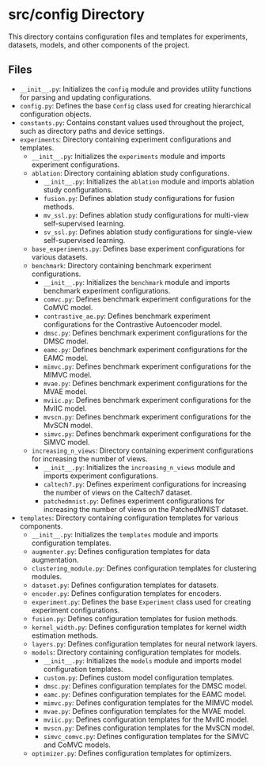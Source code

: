 # src/config Directory

This directory contains configuration files and templates for experiments, datasets, models, and other components of the project.

## Files

- `__init__.py`: Initializes the `config` module and provides utility functions for parsing and updating configurations.
- `config.py`: Defines the base `Config` class used for creating hierarchical configuration objects.
- `constants.py`: Contains constant values used throughout the project, such as directory paths and device settings.
- `experiments`: Directory containing experiment configurations and templates.
  - `__init__.py`: Initializes the `experiments` module and imports experiment configurations.
  - `ablation`: Directory containing ablation study configurations.
    - `__init__.py`: Initializes the `ablation` module and imports ablation study configurations.
    - `fusion.py`: Defines ablation study configurations for fusion methods.
    - `mv_ssl.py`: Defines ablation study configurations for multi-view self-supervised learning.
    - `sv_ssl.py`: Defines ablation study configurations for single-view self-supervised learning.
  - `base_experiments.py`: Defines base experiment configurations for various datasets.
  - `benchmark`: Directory containing benchmark experiment configurations.
    - `__init__.py`: Initializes the `benchmark` module and imports benchmark experiment configurations.
    - `comvc.py`: Defines benchmark experiment configurations for the CoMVC model.
    - `contrastive_ae.py`: Defines benchmark experiment configurations for the Contrastive Autoencoder model.
    - `dmsc.py`: Defines benchmark experiment configurations for the DMSC model.
    - `eamc.py`: Defines benchmark experiment configurations for the EAMC model.
    - `mimvc.py`: Defines benchmark experiment configurations for the MIMVC model.
    - `mvae.py`: Defines benchmark experiment configurations for the MVAE model.
    - `mviic.py`: Defines benchmark experiment configurations for the MvIIC model.
    - `mvscn.py`: Defines benchmark experiment configurations for the MvSCN model.
    - `simvc.py`: Defines benchmark experiment configurations for the SiMVC model.
  - `increasing_n_views`: Directory containing experiment configurations for increasing the number of views.
    - `__init__.py`: Initializes the `increasing_n_views` module and imports experiment configurations.
    - `caltech7.py`: Defines experiment configurations for increasing the number of views on the Caltech7 dataset.
    - `patchedmnist.py`: Defines experiment configurations for increasing the number of views on the PatchedMNIST dataset.
- `templates`: Directory containing configuration templates for various components.
  - `__init__.py`: Initializes the `templates` module and imports configuration templates.
  - `augmenter.py`: Defines configuration templates for data augmentation.
  - `clustering_module.py`: Defines configuration templates for clustering modules.
  - `dataset.py`: Defines configuration templates for datasets.
  - `encoder.py`: Defines configuration templates for encoders.
  - `experiment.py`: Defines the base `Experiment` class used for creating experiment configurations.
  - `fusion.py`: Defines configuration templates for fusion methods.
  - `kernel_width.py`: Defines configuration templates for kernel width estimation methods.
  - `layers.py`: Defines configuration templates for neural network layers.
  - `models`: Directory containing configuration templates for models.
    - `__init__.py`: Initializes the `models` module and imports model configuration templates.
    - `custom.py`: Defines custom model configuration templates.
    - `dmsc.py`: Defines configuration templates for the DMSC model.
    - `eamc.py`: Defines configuration templates for the EAMC model.
    - `mimvc.py`: Defines configuration templates for the MIMVC model.
    - `mvae.py`: Defines configuration templates for the MVAE model.
    - `mviic.py`: Defines configuration templates for the MvIIC model.
    - `mvscn.py`: Defines configuration templates for the MvSCN model.
    - `simvc_comvc.py`: Defines configuration templates for the SiMVC and CoMVC models.
  - `optimizer.py`: Defines configuration templates for optimizers.
